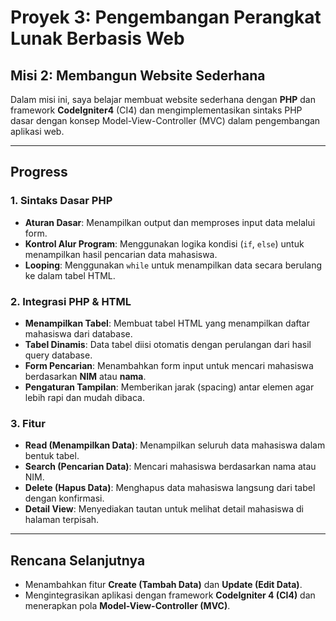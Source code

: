# Proyek 3: Pengembangan Perangkat Lunak Berbasis Web  
## Misi 2: Membangun Website Sederhana  

Dalam misi ini, saya belajar membuat website sederhana dengan **PHP** dan framework **CodeIgniter4** (CI4) dan mengimplementasikan sintaks PHP dasar dengan konsep Model-View-Controller (MVC) dalam pengembangan aplikasi web.

---

## Progress  

### 1. Sintaks Dasar PHP  
- **Aturan Dasar**: Menampilkan output dan memproses input data melalui form.  
- **Kontrol Alur Program**: Menggunakan logika kondisi (`if`, `else`) untuk menampilkan hasil pencarian data mahasiswa.  
- **Looping**: Menggunakan `while` untuk menampilkan data secara berulang ke dalam tabel HTML.  

### 2. Integrasi PHP & HTML  
- **Menampilkan Tabel**: Membuat tabel HTML yang menampilkan daftar mahasiswa dari database.  
- **Tabel Dinamis**: Data tabel diisi otomatis dengan perulangan dari hasil query database.  
- **Form Pencarian**: Menambahkan form input untuk mencari mahasiswa berdasarkan **NIM** atau **nama**.  
- **Pengaturan Tampilan**: Memberikan jarak (spacing) antar elemen agar lebih rapi dan mudah dibaca.  

### 3. Fitur 
- **Read (Menampilkan Data)**: Menampilkan seluruh data mahasiswa dalam bentuk tabel.  
- **Search (Pencarian Data)**: Mencari mahasiswa berdasarkan nama atau NIM.  
- **Delete (Hapus Data)**: Menghapus data mahasiswa langsung dari tabel dengan konfirmasi.  
- **Detail View**: Menyediakan tautan untuk melihat detail mahasiswa di halaman terpisah.  

---

## Rencana Selanjutnya  
- Menambahkan fitur **Create (Tambah Data)** dan **Update (Edit Data)**.  
- Mengintegrasikan aplikasi dengan framework **CodeIgniter 4 (CI4)** dan menerapkan pola **Model-View-Controller (MVC)**.  

